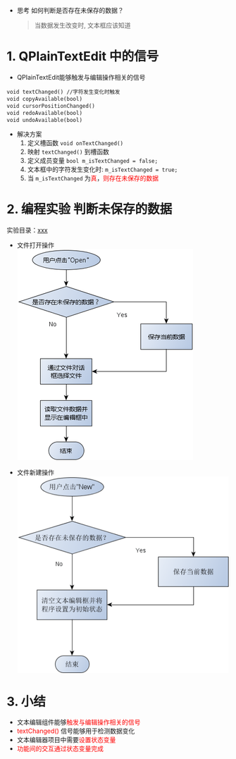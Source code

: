 - 思考
    如何判断是否存在未保存的数据？
    > 当数据发生改变时, 文本框应该知道

# 1. QPIainTextEdit 中的信号
- QPIainTextEdit能够触发与编辑操作相关的信号
```cp
void textChanged() //字符发生变化时触发
void copyAvailable(bool)
void cursorPositionChanged()
void redoAvailable(bool)
void undoAvailable(bool)
```

- 解决方案
    1. 定义槽函数 `void onTextChanged()`
    2. 映射 `textChanged()` 到槽函数
    3. 定义成员变量 `bool m_isTextChanged = false;`
    4. 文本框中的字符发生变化时: `m_isTextChanged = true;`
    5. 当 `m_isTextChanged` 为<font color=red>真</font>，<font color=red>则存在未保存的数据</font>

# 2. 编程实验 判断未保存的数据
实验目录：[xxx](vx_attachments\xxx)

- 文件打开操作
![](vx_images/036_1.png)

- 文件新建操作
![](vx_images/036_2.png)

# 3. 小结
- 文本编辑组件能够<font color=red>触发与编辑操作相关的信号</font>
- <font color=red>textChanged()</font> 信号能够用于检测数据变化
- 文本编辑器项目中需要<font color=red>设置状态变量</font>
- <font color=red>功能间的交互通过状态变量完成</font>